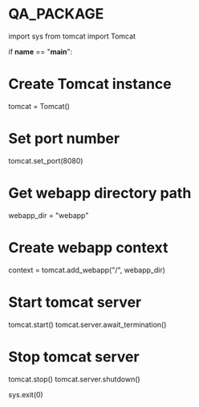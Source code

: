 # QA_PACKAGE
import sys
from tomcat import Tomcat

if __name__ == "__main__":

  # Create Tomcat instance
  tomcat = Tomcat()
  
  # Set port number
  tomcat.set_port(8080)

  # Get webapp directory path 
  webapp_dir = "webapp"

  # Create webapp context
  context = tomcat.add_webapp("/", webapp_dir)

  # Start tomcat server
  tomcat.start()
  tomcat.server.await_termination()

  # Stop tomcat server
  tomcat.stop()
  tomcat.server.shutdown()

  sys.exit(0)
